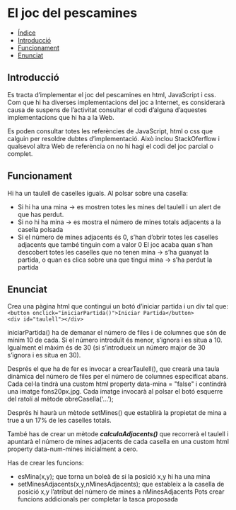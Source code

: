 # El joc del pescamines

* [Índice](#índice)
* [Introducció](#Introducció)
* [Funcionament](#Funcionament)
* [ Enunciat](#Enunciat)

## Introducció
Es tracta d’implementar el joc del pescamines en html, JavaScript i css. Com que hi ha diverses
implementacions del joc a Internet, es considerarà causa de suspens de l’activitat consultar el
codi d’alguna d’aquestes implementacions que hi ha a la Web.  

Es poden consultar totes les referències de JavaScript, html o css que calguin per resoldre dubtes
d’implementació. Això inclou StackOferflow i qualsevol altra Web de referència on no hi hagi el
codi del joc parcial o complet.

## Funcionament
Hi ha un taulell de caselles iguals. Al polsar sobre una casella:
* Si hi ha una mina → es mostren totes les mines del taulell i un alert de que has perdut.
* Si no hi ha mina → es mostra el número de mines totals adjacents a la casella polsada
* Si el número de mines adjacents és 0, s’han d’obrir totes les caselles adjacents que també
tinguin com a valor 0
El joc acaba quan s’han descobert totes les caselles que no tenen mina → s’ha guanyat la partida,
o quan es clica sobre una que tingui mina → s’ha perdut la partida

## Enunciat
Crea una pàgina html que contingui un botó d’iniciar partida i un div tal que:  
```<button onclick="iniciarPartida()">Iniciar Partida</button>```  
```<div id="taulell"></div>```  

iniciarPartida() ha de demanar el número de files i de columnes que són de mínim 10 de cada. Si el
número introduït és menor, s’ignora i es situa a 10. Igualment el màxim és de 30 (si s’introdueix un
número major de 30 s’ignora i es situa en 30).   

Després el que ha de fer es invocar a crearTaulell(), que crearà una taula dinàmica del
número de files per el número de columnes especificat abans. Cada cel·la tindrà una custom html
property data-mina = "false" i contindrà una imatge fons20px.jpg. Cada imatge invocarà al polsar el
botó esquerre del ratolí al mètode obreCasella(‘...’);    

Després hi haurà un mètode setMines() que establirà la propietat de mina a true a un 17% de les
caselles totals.  

També has de crear un mètode ***calculaAdjacents()*** que recorrerà el taulell i apuntarà el
número de mines adjacents de cada casella en una custom html property data-num-mines
inicialment a cero.  

Has de crear les funcions:
* esMina(x,y); que torna un boleà de si la posició x,y hi ha una mina
* setMinesAdjacents(x,y,nMinesAdjacents); que estableix a la casella de
posició x,y l’atribut del número de mines a nMinesAdjacents
Pots crear funcions addicionals per completar la tasca proposada
